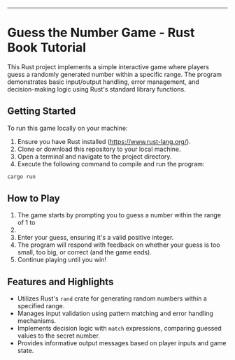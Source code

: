 ---
# Guess the Number Game - Rust Book Tutorial

This Rust project implements a simple interactive game where players guess a 
randomly generated number within a specific range. The program demonstrates 
basic input/output handling, error management, and decision-making logic using 
Rust's standard library functions. 

## Getting Started

To run this game locally on your machine:

1. Ensure you have Rust installed (https://www.rust-lang.org/).
2. Clone or download this repository to your local machine.
3. Open a terminal and navigate to the project directory.
4. Execute the following command to compile and run the program:
```bash
cargo run
```
## How to Play

1. The game starts by prompting you to guess a number within the range of 1 to 
100.
2. Enter your guess, ensuring it's a valid positive integer.
3. The program will respond with feedback on whether your guess is too small, 
too big, or correct (and the game ends).
4. Continue playing until you win!

## Features and Highlights

- Utilizes Rust's `rand` crate for generating random numbers within a specified 
range.
- Manages input validation using pattern matching and error handling mechanisms.
- Implements decision logic with `match` expressions, comparing guessed values 
to the secret number.
- Provides informative output messages based on player inputs and game state.
